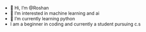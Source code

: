- 👋 Hi, I’m @Roshan
- 👀 I’m interested in machine learning and ai
- 🌱 I’m currently learning python
- I am a beginner in coding and currently a student pursuing c.s

<!---
Roshan1hsj/Roshan1hsj is a ✨ special ✨ repository because its `README.md` (this file) appears on your GitHub profile.
You can click the Preview link to take a look at your changes.
--->
